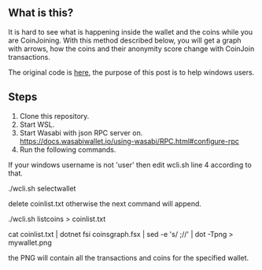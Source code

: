 ## What is this? 

It is hard to see what is happening inside the wallet and the coins while you are CoinJoining. With this method described below, you will get a graph with arrows, how the coins and their anonymity score change with CoinJoin transactions. 

The original code is [here](https://github.com/lontivero/Wiki/blob/master/src/wasabi/tx_graph_generator.md), the purpose of this post is to help windows users. 

## Steps 

1. Clone this repository.
2. Start WSL. 
3. Start Wasabi with json RPC server on. https://docs.wasabiwallet.io/using-wasabi/RPC.html#configure-rpc
3. Run the following commands. 

If your windows username is not 'user' then edit wcli.sh line 4 according to that. 

./wcli.sh selectwallet <wallet-name>

delete coinlist.txt otherwise the next command will append.

./wcli.sh listcoins > coinlist.txt

cat coinlist.txt | dotnet fsi coinsgraph.fsx | sed -e 's/    ;//' | dot -Tpng > mywallet.png

the PNG will contain all the transactions and coins for the specified wallet. 
